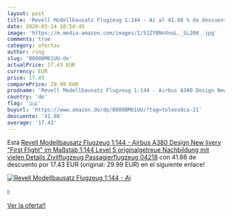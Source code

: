 ```yaml
---
layout: post
title: 'Revell Modellbausatz Flugzeug 1:144 - Ai al 41.88 % de descuento'
date: 2020-03-24 10:54:45
image: 'https://m.media-amazon.com/images/I/51ZYBNnXnoL._SL200_.jpg'
comments: true
category: ofertas
author: ring
slug: 'B000BM61UU-de'
actualPrice: 17.43 EUR
currency: EUR
price: 17.43
comparePrice: 29.99 EUR
prodname: 'Revell Modellbausatz Flugzeug 1:144 - Airbus A380 Design New livery "First Flight" im Maßstab 1:144  Level 5  originalgetreue Nachbildung mit vielen Details  Zivilflugzeug  Passagierflugzeug  04218'
country: 'de'
flag: '🇩🇪'
buyurl: 'https://www.amazon.de/dp/B000BM61UU/?tag=tolees0ca-21'
descuento: '41.88'
average: '17.43'
---
```


Está [Revell Modellbausatz Flugzeug 1:144 - Airbus A380 Design New livery "First Flight" im Maßstab 1:144  Level 5  originalgetreue Nachbildung mit vielen Details  Zivilflugzeug  Passagierflugzeug  04218](https://www.amazon.de/dp/B000BM61UU/?tag=tolees0ca-21) con 41.88 de descuento por 17.43 EUR (original: 29.99 EUR) en el siguiente enlace!

[![Revell Modellbausatz Flugzeug 1:144 - Ai](https://m.media-amazon.com/images/I/51ZYBNnXnoL._SL200_.jpg)](https://www.amazon.de/dp/B000BM61UU/?tag=tolees0ca-21)

ℹ️:


[Ver la oferta!!](https://www.amazon.de/dp/B000BM61UU/?tag=tolees0ca-21)
